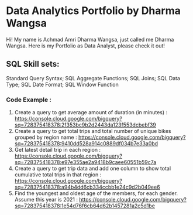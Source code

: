 # Data Analytics Portfolio by Dharma Wangsa
Hi! My name is Achmad Amri Dharma Wangsa, just called me Dharma Wangsa.
Here is my Portfolio as Data Analyst, please check it out!

## SQL Skill sets:

Standard Query Syntax; SQL Aggregate Functions; SQL Joins; SQL Data Type; SQL Date Format; SQL Window Function

### Code Example :
1. Create a query to get average amount of duration (in minutes) : https://console.cloud.google.com/bigquery?sq=728375418378:2f353bc9b2d2443da123f553dcbebf39
2. Create a query to get total trips and total number of unique bikes grouped by region name : https://console.cloud.google.com/bigquery?sq=728375418378:9410dd528a914c0889df034b7e33a0bd
3. Get latest detail trip in each region : https://console.cloud.google.com/bigquery?sq=728375418378:e97e355ae2a9418b9caee60551b59c7a
4. Create a query to get trip data and add one column to show total cumulative total trips in that region : https://console.cloud.google.com/bigquery?sq=728375418378:a94b4dd6cb334ccbb1e24c9d2b049ee6
5. Find the youngest and oldest age of the members, for each gender. Assume this year is 2021 : https://console.cloud.google.com/bigquery?sq=728375418378:1e54d76f6cb64d62b1457281a2c5d1be
